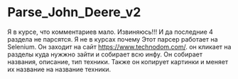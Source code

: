 # Parse_John_Deere_v2
Я в курсе, что комментариев мало. Извиняюсь!!! И да последние 4 раздела не парсятся. Я не в курсах почему
Этот парсер работает на Selenium. Он заходит на сайт https://www.technodom.com/. он кликает на разделы куда нужжно зайти и собирает всю инфу.
Он собирает названия, описание, тип техники. Также он копирует картинки и меняет их название на название техники.
